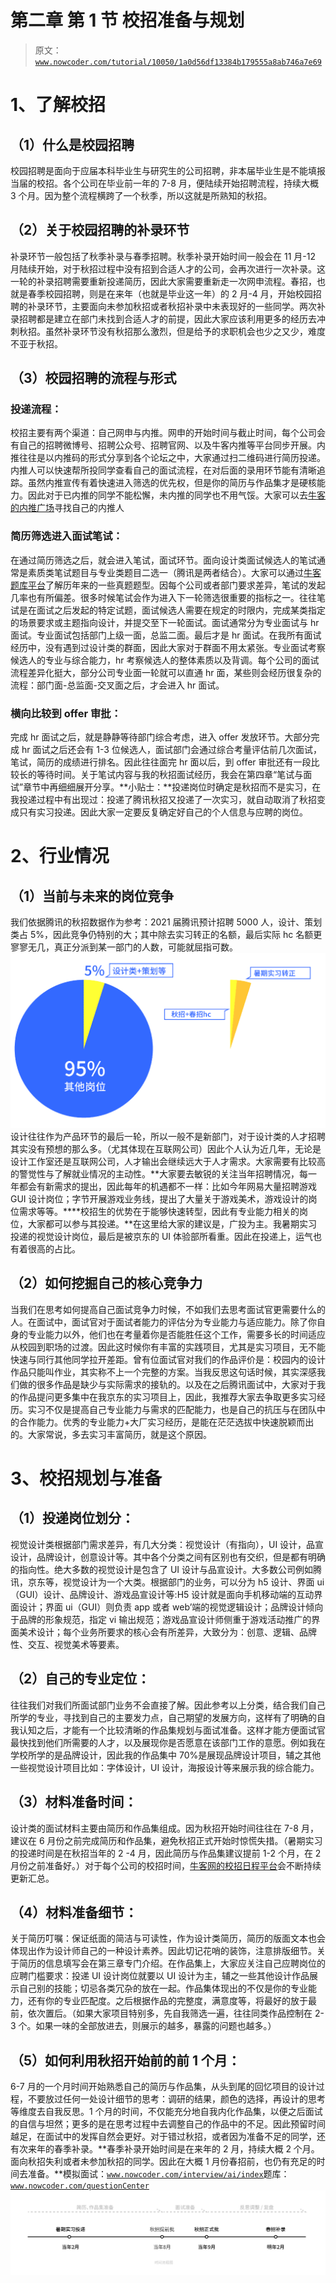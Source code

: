 # 第二章 第 1 节 校招准备与规划

> 原文：[`www.nowcoder.com/tutorial/10050/1a0d56df13384b179555a8ab746a7e69`](https://www.nowcoder.com/tutorial/10050/1a0d56df13384b179555a8ab746a7e69)

# **1、了解校招**

## **（1）什么是校园招聘**

校园招聘是面向于应届本科毕业生与研究生的公司招聘，非本届毕业生是不能填报当届的校招。各个公司在毕业前一年的 7-8 月，便陆续开始招聘流程，持续大概 3 个月。因为整个流程横跨了一个秋季，所以这就是所熟知的秋招。

## **（2）关于校园招聘的补录环节**

补录环节一般包括了秋季补录与春季招聘。秋季补录开始时间一般会在 11 月-12 月陆续开始，对于秋招过程中没有招到合适人才的公司，会再次进行一次补录。这一轮的补录招聘需要重新投递简历，因此大家需要重新走一次网申流程。春招，也就是春季校园招聘，则是在来年（也就是毕业这一年）的 2 月-4 月，开始校园招聘的补录环节，主要面向未参加秋招或者秋招补录中未表现好的一些同学。两次补录招聘都是建立在部门未找到合适人才的前提，因此大家应该利用更多的经历去冲刺秋招。虽然补录环节没有秋招那么激烈，但是给予的求职机会也少之又少，难度不亚于秋招。

## **（3）校园招聘的流程与形式**

### **投递流程：**

校招主要有两个渠道：自己网申与内推。网申的开始时间与截止时间，每个公司会有自己的招聘微博号、招聘公众号、招聘官网、以及牛客内推等平台同步开展。内推往往是以内推码的形式分享到各个论坛之中，大家通过扫二维码进行简历投递。内推人可以快速帮所投同学查看自己的面试流程，在对后面的录用环节能有清晰追踪。虽然内推宣传有着快速进入筛选的优先权，但是你的简历与作品集才是硬核能力。因此对于已内推的同学不能松懈，未内推的同学也不用气馁。大家可以去[牛客的内推广场](https://www.nowcoder.com/discuss/referral/all/index)寻找自己的内推人

### **简历筛选进入面试笔试：**

在通过简历筛选之后，就会进入笔试，面试环节。面向设计类面试候选人的笔试通常是素质类笔试题目与专业类题目二选一（腾讯是两者结合）。大家可以通过[牛客题库平台](https://www.nowcoder.com/questionCenter)了解历年来的一些真题题型。因每个公司或者部门要求差异，笔试的发起几率也有所偏差。很多时候笔试会作为进入下一轮筛选很重要的指标之一。往往笔试是在面试之后发起的特定试题，面试候选人需要在规定的时限内，完成某类指定的场景要求或主题指向设计，并提交至下一轮面试。面试通常分为专业面试与 hr 面试。专业面试包括部门上级一面，总监二面。最后才是 hr 面试。在我所有面试经历中，没有遇到过设计类的群面，因此大家对于群面不用太紧张。专业面试考察候选人的专业与综合能力，hr 考察候选人的整体素质以及背调。每个公司的面试流程差异化挺大，部分公司专业面一轮就可以直通 hr 面，某些则会经历很复杂的流程：部门面-总监面-交叉面之后，才会进入 hr 面试。

### **横向比较到 offer 审批：**

完成 hr 面试之后，就是静静等待部门综合考虑，进入 offer 发放环节。大部分完成 hr 面试之后还会有 1-3 位候选人，面试部门会通过综合考量评估前几次面试，笔试，简历的成绩进行排名。因此往往面完 hr 面以后，到 offer 审批还有一段比较长的等待时间。关于笔试内容与我的秋招面试经历，我会在第四章“笔试与面试”章节中再细细展开分享。**小贴士：**投递岗位时确定是秋招而不是实习，在我投递过程中有出现过：投递了腾讯秋招又投递了一次实习，就自动取消了秋招变成只有实习投递。因此大家一定要反复确定好自己的个人信息与应聘的岗位。

# **2、行业情况**

## **（1）当前与未来的岗位竞争**

我们依据腾讯的秋招数据作为参考：2021 届腾讯预计招聘 5000 人，设计、策划类占 5%，因此竞争仍特别的大；其中除去实习转正的名额，最后实际 hc 名额更寥寥无几，真正分派到某一部门的人数，可能就屈指可数。![](img/3fa156d4ad53af46780fc3055cb99045.png)设计往往作为产品环节的最后一轮，所以一般不是新部门，对于设计类的人才招聘其实没有预想的那么多。（尤其体现在互联网公司）因此个人认为近几年，无论是设计工作室还是互联网公司，人才输出会继续远大于人才需求。大家需要有比较高的警觉性与了解就业情况的主动性。**大家要去敏锐的关注当年招聘情况，每一年都会有新需求的提出，因此每年的机遇都不一样：比如今年网易大量招聘游戏 GUI 设计岗位；字节开展游戏业务线，提出了大量关于游戏美术，游戏设计的岗位需求等等。****校招生的优势在于能够快速转型，因此有专业能力相关的岗位，大家都可以参与其投递。**在这里给大家的建议是，广投为主。我暑期实习投递的视觉设计岗位，最后是被京东的 UI 体验部所看重。因此在投递上，运气也有着很高的占比。

## **（2）如何挖掘自己的核心竞争力**

当我们在思考如何提高自己面试竞争力时候，不如我们去思考面试官更需要什么的人。在面试中，面试官对于面试者能力的评估分为专业能力与适应能力。除了你自身的专业能力以外，他们也在考量着你是否能胜任这个工作，需要多长的时间适应从校园到职场的过渡。因此这时候你有丰富的实践项目，尤其是实习项目，无不能快速与同行其他同学拉开差距。曾有位面试官对我们的作品评价是：校园内的设计作品只能叫作业，其实称不上一个完整的方案。当我反思这句话时候，其实深感我们做的很多作品是缺少与实际需求的接轨的。以及在之后腾讯面试中，大家对于我的作品提问更多集中在我京东的实习项目上，因此，我推荐大家去争取更多实习经历。实习不仅是提高自己专业能力与需求的匹配能力，也是自己的抗压与在团队中的合作能力。优秀的专业能力+大厂实习经历，是能在茫茫选拔中快速脱颖而出的。大家常说，多去实习丰富简历，就是这个原因。

# **3、校招规划与准备**

## **（1）投递岗位划分：**

视觉设计类根据部门需求差异，有几大分类：视觉设计（有指向），UI 设计，品宣设计，品牌设计，创意设计等。其中各个分类之间有区别也有交织，但是都有明确的指向性。绝大多数的视觉设计是包含了 UI 设计与品宣设计。大多数公司例如腾讯，京东等，视觉设计为一个大类。根据部门的业务，可以分为 h5 设计、界面 ui（GUI）设计、品牌设计、游戏品宣设计等:H5 设计就是面向手机移动端的互动界面设计；界面 ui（GUI）则负责 app 或者 web’端的视觉逻辑设计；品牌设计倾向于品牌的形象规范，指定 vi 输出规范；游戏品宣设计师侧重于游戏活动推广的界面美术设计；每个业务所要求的核心会有所差异，大致分为：创意、逻辑、品牌性、交互、视觉美术等要素。

## **（2）自己的专业定位：**

往往我们对我们所面试部门业务不会直接了解。因此参考以上分类，结合我们自己所学的专业，寻找到自己的主要发力点，自己期望的发展方向，这样有了明确的自我认知之后，才能有一个比较清晰的作品集规划与面试准备。这样才能方便面试官最快找到他们所需要的人才，以及展现你是否愿意在该部门工作的意愿。例如我在学校所学的是品牌设计，因此我的作品集中 70%是展现品牌设计项目，辅之其他一些视觉设计项目比如：字体设计，UI 设计，海报设计等来展示我的综合能力。

## **（3）材料准备时间：**

设计类的面试材料主要由简历和作品集组成。因为秋招开始时间往往在 7-8 月，建议在 6 月份之前完成简历和作品集，避免秋招正式开始时惊慌失措。（暑期实习的投递时间是在秋招当年的 2 -4 月，因此简历与作品集建议提前 1-2 个月，在 2 月份之前准备好。）对于每个公司的校招时间，[牛客网的校招日程平台](https://www.nowcoder.com/school/schedule)会不断持续更新汇总。

## **（4）材料准备细节：**

关于简历叮嘱：保证纸面的简洁与可读性，作为设计类简历，简历的版面文本也会体现出作为设计师自己的一种设计素养。因此切记花哨的装饰，注意排版细节。关于简历的信息填写会在第三章专门介绍。在作品集上，大家应关注自己应聘岗位的应聘门槛要求：投递 UI 设计岗位就要以 UI 设计为主，辅之一些其他设计作品展示自己别的技能；切忌各类冗杂的放在一起。作品集体现出的不仅是你的专业能力，还有你的专业匹配度。之后根据作品的完整度，满意度等，将最好的放于最前，依次置后。（如果大家项目特别多，先自我筛选一遍，往往同类作品控制在 2-3 个。如果一味的全部放进去，则展示的越多，暴露的问题也越多。）

## **（5）如何利用秋招开始前的前 1 个月：**

6-7 月的一个月时间开始熟悉自己的简历与作品集，从头到尾的回忆项目的设计过程，不要放过任何一处设计细节的思考：调研的结果，颜色的选择，再设计的思考等维度去自我反思。1 个月的时间，不仅能充分地自我内化作品集，以便之后面试的自信与坦然；更多的是在思考过程中去调整自己的作品中的不足。因此预留时间越足，在面试中的发挥自然会更好。对于错过秋招，或者因为准备不足的同学，还有次来年的春季补录。**春季补录开始时间是在来年的 2 月，持续大概 2 个月。面向秋招失利或者未参加秋招的同学。因此在大概 1 月份春招前，也仍有充足的时间去准备。**模拟面试：[`www.nowcoder.com/interview/ai/index`](https://www.nowcoder.com/interview/ai/index)题库：[`www.nowcoder.com/questionCenter`](https://www.nowcoder.com/questionCenter)![](img/19229897bc6ff899c20ed5187aa857ee.png)